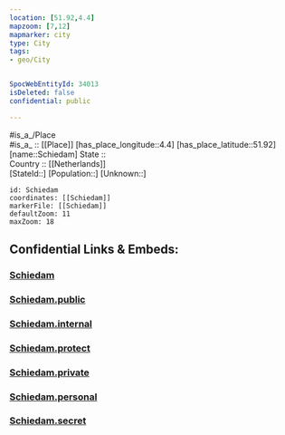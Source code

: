 ```yaml
---
location: [51.92,4.4] 
mapzoom: [7,12] 
mapmarker: city 
type: City
tags:
- geo/City


SpocWebEntityId: 34013
isDeleted: false
confidential: public

---
```

#is_a_/Place  
#is_a_ :: [[Place]] 
[has_place_longitude::4.4] 
[has_place_latitude::51.92] 
[name::Schiedam] 
State ::  
Country :: [[Netherlands]]  
[StateId::] 
[Population::] 
[Unknown::] 


```leaflet
id: Schiedam
coordinates: [[Schiedam]] 
markerFile: [[Schiedam]] 
defaultZoom: 11 
maxZoom: 18
```


## Confidential Links & Embeds: 

### [Schiedam](/_Standards/Earth/Continent/Europe/Europe~West/Netherlands/Provinces~Netherlands/Zuid-Holland/City/Schiedam.md) 

### [Schiedam.public](/_public/Earth/Continent/Europe/Europe~West/Netherlands/Provinces~Netherlands/Zuid-Holland/City/Schiedam.public.md) 

### [Schiedam.internal](/_internal/Earth/Continent/Europe/Europe~West/Netherlands/Provinces~Netherlands/Zuid-Holland/City/Schiedam.internal.md) 

### [Schiedam.protect](/_protect/Earth/Continent/Europe/Europe~West/Netherlands/Provinces~Netherlands/Zuid-Holland/City/Schiedam.protect.md) 

### [Schiedam.private](/_private/Earth/Continent/Europe/Europe~West/Netherlands/Provinces~Netherlands/Zuid-Holland/City/Schiedam.private.md) 

### [Schiedam.personal](/_personal/Earth/Continent/Europe/Europe~West/Netherlands/Provinces~Netherlands/Zuid-Holland/City/Schiedam.personal.md) 

### [Schiedam.secret](/_secret/Earth/Continent/Europe/Europe~West/Netherlands/Provinces~Netherlands/Zuid-Holland/City/Schiedam.secret.md)

